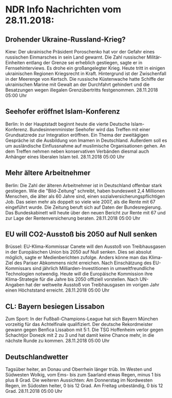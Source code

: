 # NDR Info Nachrichten vom 28.11.2018:


## Drohender Ukraine-Russland-Krieg?
Kiew: Der ukrainische Präsident Poroschenko hat vor der Gefahr eines russischen Einmarsches in sein Land gewarnt. Die Zahl russischer Militär-Einheiten entlang der Grenze sei erheblich gestiegen, sagte er in Fernsehinterviews. Es drohe ein großangelegter Krieg. Heute tritt in einigen ukrainischen Regionen Kriegsrecht in Kraft. Hintergrund ist der Zwischenfall in der Meerenge von Kertsch. Die russische Küstenwache hatte Schiffe der ukrainischen Marine mit Gewalt an der Durchfahrt gehindert und die Besatzungen wegen illegalen Grenzübertritts festgenommen. 28.11.2018 05:00 Uhr 

## Seehofer eröffnet Islam-Konferenz
Berlin: In der Hauptstadt beginnt heute die vierte Deutsche Islam-Konferenz. Bundesinnenminister Seehofer wird das Treffen mit einer Grundsatzrede zur Integration eröffnen. Ein Thema der zweitägigen Gespräche ist die Ausbildung von Imamen in Deutschland. Außerdem soll es um ausländische Einflussnahme auf muslimische Organisationen gehen. An dem Treffen nehmen neben konservativen Verbänden diesmal auch Anhänger eines liberalen Islam teil. 28.11.2018 05:00 Uhr 

## Mehr ältere Arbeitnehmer
Berlin: Die Zahl der älteren Arbeitnehmer ist in Deutschland offenbar stark gestiegen. Wie die "Bild-Zeitung" schreibt, haben bundesweit 2,4 Millionen Menschen, die älter als 60 Jahre sind, einen sozialversicherungspflichtigen Job. Das seien mehr als doppelt so viele wie 2007, als die Rente mit 67 eingeführt wurde. Die Zeitung beruft sich auf Daten der Bundesregierung. Das Bundeskabinett will heute über den neuen Bericht zur Rente mit 67 und zur Lage der Rentenversicherung beraten. 28.11.2018 05:00 Uhr 

## EU will CO2-Ausstoß bis 2050 auf Null senken
Brüssel: EU-Klima-Kommissar Canete will den Ausstoß von Treibhausgasen in der Europäischen Union bis 2050 auf Null senken. Dies sei absolut möglich, sagte er Medienberichten zufolge. Anders könne man das Klima-Ziel des Pariser Abkommens nicht erreichen. Nach Einschätzung des EU-Kommissars sind jährlich Milliarden-Investitionen in umweltfreundliche Technologien notwendig. Heute will die Europäische Kommission ihre Klima-Strategie für die Jahre bis 2050 offiziell vorstellen. Nach UN-Angaben hat der weltweite Ausstoß von Treibhausgasen im vorigen Jahr einen Höchststand erreicht. 28.11.2018 05:00 Uhr 

## CL: Bayern besiegen Lissabon
Zum Sport: In der Fußball-Champions-League hat sich Bayern München vorzeitig für das Achtelfinale qualifiziert. Der deutsche Rekordmeister gewann gegen Benfica Lissabon mit 5:1. Die TSG Hoffenheim verlor gegen Schachtjor Donezk mit 2 zu 3 und hat damit keine Chance mehr, in die nächste Runde zu kommen. 28.11.2018 05:00 Uhr 

## Deutschlandwetter
Tagsüber heiter, an Donau und Oberrhein länger trüb. Im Westen und Südwesten Wolkig, vom Ems- bis zum Saarland etwas Regen, minus 1 bis plus 8 Grad. Die weiteren Aussichten: Am Donnerstag im Nordwesten Regen, im Südosten heiter, 0 bis 12 Grad. Am Freitag unbeständig, 0 bis 12 Grad. 28.11.2018 05:00 Uhr 
